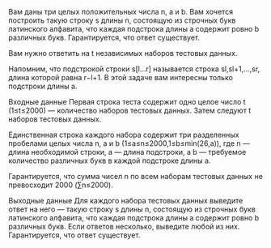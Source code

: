 ﻿Вам даны три целых положительных числа n, a и b. Вам хочется построить такую строку s длины n, состоящую из строчных букв латинского алфавита, что каждая подстрока длины a содержит ровно b различных букв. Гарантируется, что ответ существует.

Вам нужно ответить на t независимых наборов тестовых данных.

Напомним, что подстрокой строки s[l…r] называется строка sl,sl+1,…,sr, длина которой равна r−l+1. В этой задаче вам интересны только подстроки длины a.

Входные данные
Первая строка теста содержит одно целое число t (1≤t≤2000) — количество наборов тестовых данных. Затем следуют t наборов тестовых данных.

Единственная строка каждого набора содержит три разделенных пробелами целых числа n, a и b (1≤a≤n≤2000,1≤b≤min(26,a)), где n — длина необходимой строки, a — длина подстроки, а b — требуемое количество различных букв в каждой подстроке длины a.

Гарантируется, что сумма чисел n по всем наборам тестовых данных не превосходит 2000 (∑n≤2000).

Выходные данные
Для каждого набора тестовых данных выведите ответ на него — такую строку s длины n, состоящую из строчных букв латинского алфавита, что каждая подстрока длины a содержит ровно b различных букв. Если ответов несколько, выведите любой из них. Гарантируется, что ответ существует.